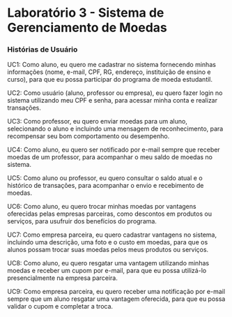 # Laboratório 3 - Sistema de Gerenciamento de Moedas

### Histórias de Usuário

UC1: Como aluno, eu quero me cadastrar no sistema fornecendo minhas informações (nome, e-mail, CPF, RG, endereço, instituição de ensino e curso), para que eu possa participar do programa de moeda estudantil.

UC2: Como usuário (aluno, professor ou empresa), eu quero fazer login no sistema utilizando meu CPF e senha, para acessar minha conta e realizar transações.

UC3: Como professor, eu quero enviar moedas para um aluno, selecionando o aluno e incluindo uma mensagem de reconhecimento, para recompensar seu bom comportamento ou desempenho.

UC4: Como aluno, eu quero ser notificado por e-mail sempre que receber moedas de um professor, para acompanhar o meu saldo de moedas no sistema.

UC5: Como aluno ou professor, eu quero consultar o saldo atual e o histórico de transações, para acompanhar o envio e recebimento de moedas.

UC6: Como aluno, eu quero trocar minhas moedas por vantagens oferecidas pelas empresas parceiras, como descontos em produtos ou serviços, para usufruir dos benefícios do programa.

UC7: Como empresa parceira, eu quero cadastrar vantagens no sistema, incluindo uma descrição, uma foto e o custo em moedas, para que os alunos possam trocar suas moedas pelos meus produtos ou serviços.

UC8: Como aluno, eu quero resgatar uma vantagem utilizando minhas moedas e receber um cupom por e-mail, para que eu possa utilizá-lo presencialmente na empresa parceira.

UC9: Como empresa parceira, eu quero receber uma notificação por e-mail sempre que um aluno resgatar uma vantagem oferecida, para que eu possa validar o cupom e completar a troca.
